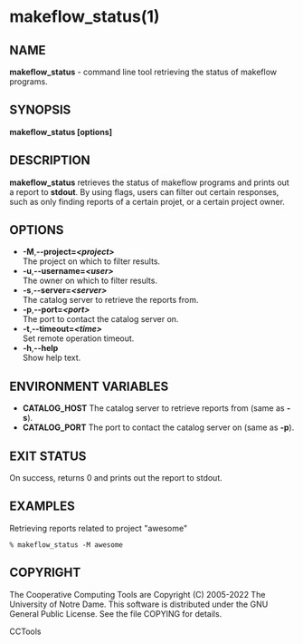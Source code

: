 






















# makeflow_status(1)

## NAME
**makeflow_status** - command line tool retrieving the status of makeflow programs.

## SYNOPSIS
**makeflow_status [options]**

## DESCRIPTION

**makeflow_status** retrieves the status of makeflow programs and prints out a report to **stdout**. By using flags, users can filter out certain responses, such as only finding reports of a certain projet, or a certain project owner.


## OPTIONS

- **-M**,**--project=_&lt;project&gt;_**<br />The project on which to filter results.
- **-u**,**--username=_&lt;user&gt;_**<br />The owner on which to filter results.
- **-s**,**--server=_&lt;server&gt;_**<br />The catalog server to retrieve the reports from.
- **-p**,**--port=_&lt;port&gt;_**<br />The port to contact the catalog server on.
- **-t**,**--timeout=_&lt;time&gt;_**<br />Set remote operation timeout.
- **-h**,**--help**<br />Show help text.


## ENVIRONMENT VARIABLES


- **CATALOG_HOST** The catalog server to retrieve reports from (same as **-s**).
- **CATALOG_PORT** The port to contact the catalog server on (same as **-p**).


## EXIT STATUS
On success, returns 0 and prints out the report to stdout.

## EXAMPLES

Retrieving reports related to project "awesome"

```
% makeflow_status -M awesome
```


## COPYRIGHT

The Cooperative Computing Tools are Copyright (C) 2005-2022 The University of Notre Dame.  This software is distributed under the GNU General Public License.  See the file COPYING for details.

CCTools
